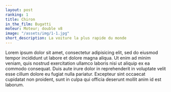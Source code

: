 ```yaml
---
layout: post
ranking: 1
title: Chiron
in_the_film: Bugatti
moteur: Moteur; double v8
image: "/assets/img/1-1.jpg"
short_description: La voiture la plus rapide du monde
---
```


Lorem ipsum dolor sit amet, consectetur adipisicing elit, sed do eiusmod tempor incididunt ut labore et dolore magna aliqua. Ut enim ad minim veniam, quis nostrud exercitation ullamco laboris nisi ut aliquip ex ea commodo consequat. Duis aute irure dolor in reprehenderit in voluptate velit esse cillum dolore eu fugiat nulla pariatur. Excepteur sint occaecat cupidatat non proident, sunt in culpa qui officia deserunt mollit anim id est laborum.
